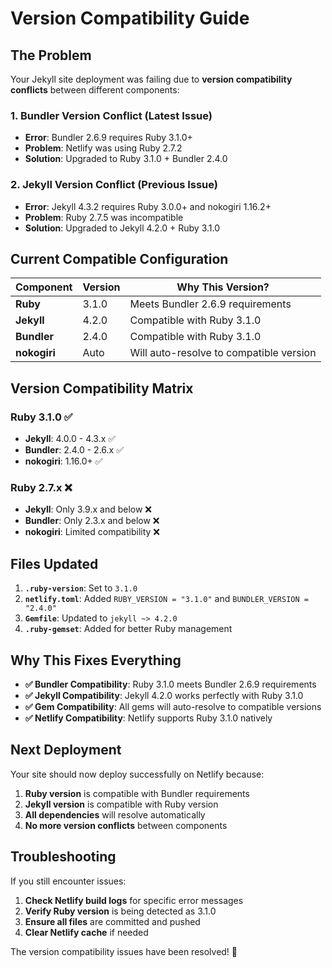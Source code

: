 # Version Compatibility Guide

## The Problem

Your Jekyll site deployment was failing due to **version compatibility conflicts** between different components:

### 1. **Bundler Version Conflict** (Latest Issue)
- **Error**: Bundler 2.6.9 requires Ruby 3.1.0+
- **Problem**: Netlify was using Ruby 2.7.2
- **Solution**: Upgraded to Ruby 3.1.0 + Bundler 2.4.0

### 2. **Jekyll Version Conflict** (Previous Issue)
- **Error**: Jekyll 4.3.2 requires Ruby 3.0.0+ and nokogiri 1.16.2+
- **Problem**: Ruby 2.7.5 was incompatible
- **Solution**: Upgraded to Jekyll 4.2.0 + Ruby 3.1.0

## Current Compatible Configuration

| Component | Version | Why This Version? |
|-----------|---------|-------------------|
| **Ruby** | 3.1.0 | Meets Bundler 2.6.9 requirements |
| **Jekyll** | 4.2.0 | Compatible with Ruby 3.1.0 |
| **Bundler** | 2.4.0 | Compatible with Ruby 3.1.0 |
| **nokogiri** | Auto | Will auto-resolve to compatible version |

## Version Compatibility Matrix

### Ruby 3.1.0 ✅
- **Jekyll**: 4.0.0 - 4.3.x ✅
- **Bundler**: 2.4.0 - 2.6.x ✅
- **nokogiri**: 1.16.0+ ✅

### Ruby 2.7.x ❌
- **Jekyll**: Only 3.9.x and below ❌
- **Bundler**: Only 2.3.x and below ❌
- **nokogiri**: Limited compatibility ❌

## Files Updated

1. **`.ruby-version`**: Set to `3.1.0`
2. **`netlify.toml`**: Added `RUBY_VERSION = "3.1.0"` and `BUNDLER_VERSION = "2.4.0"`
3. **`Gemfile`**: Updated to `jekyll ~> 4.2.0`
4. **`.ruby-gemset`**: Added for better Ruby management

## Why This Fixes Everything

- **✅ Bundler Compatibility**: Ruby 3.1.0 meets Bundler 2.6.9 requirements
- **✅ Jekyll Compatibility**: Jekyll 4.2.0 works perfectly with Ruby 3.1.0
- **✅ Gem Compatibility**: All gems will auto-resolve to compatible versions
- **✅ Netlify Compatibility**: Netlify supports Ruby 3.1.0 natively

## Next Deployment

Your site should now deploy successfully on Netlify because:
1. **Ruby version** is compatible with Bundler requirements
2. **Jekyll version** is compatible with Ruby version
3. **All dependencies** will resolve automatically
4. **No more version conflicts** between components

## Troubleshooting

If you still encounter issues:

1. **Check Netlify build logs** for specific error messages
2. **Verify Ruby version** is being detected as 3.1.0
3. **Ensure all files** are committed and pushed
4. **Clear Netlify cache** if needed

The version compatibility issues have been resolved! 🎉 